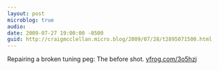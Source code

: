 ```yaml
---
layout: post
microblog: true
audio: 
date: 2009-07-27 19:00:00 -0500
guid: http://craigmcclellan.micro.blog/2009/07/28/t2895071500.html
---
```

Repairing a broken tuning peg: The before shot.  [yfrog.com/3o5hzj](http://yfrog.com/3o5hzj)
